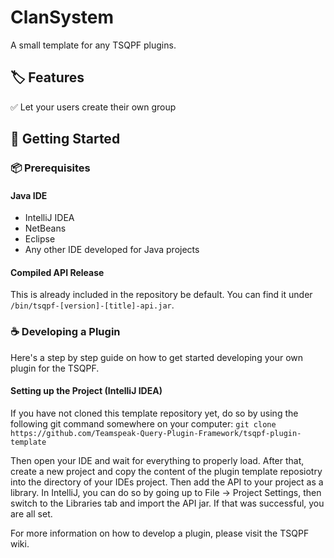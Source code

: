 # ClanSystem
A small template for any TSQPF plugins.

## 🏷️ Features
✅ Let your users create their own group<br/>

## 🚀 Getting Started

### 📦 Prerequisites

#### Java IDE
- IntelliJ IDEA
- NetBeans
- Eclipse
- Any other IDE developed for Java projects

#### Compiled API Release

This is already included in the repository be default. You can find it under ```/bin/tsqpf-[version]-[title]-api.jar```.

### ☕ Developing a Plugin

Here's a step by step guide on how to get started developing your own plugin for the TSQPF.

#### Setting up the Project (IntelliJ IDEA)

If you have not cloned this template repository yet, do so by using the following git command somewhere on your computer: ```git clone https://github.com/Teamspeak-Query-Plugin-Framework/tsqpf-plugin-template```

Then open your IDE and wait for everything to properly load. After that, create a new project and copy the content of the plugin template reposiotry into the directory of your IDEs project. Then add the API to your project as a library. In IntelliJ, you can do so by going up to File -> Project Settings, then switch to the Libraries tab and import the API jar. If that was successful, you are all set.

For more information on how to develop a plugin, please visit the TSQPF wiki.
